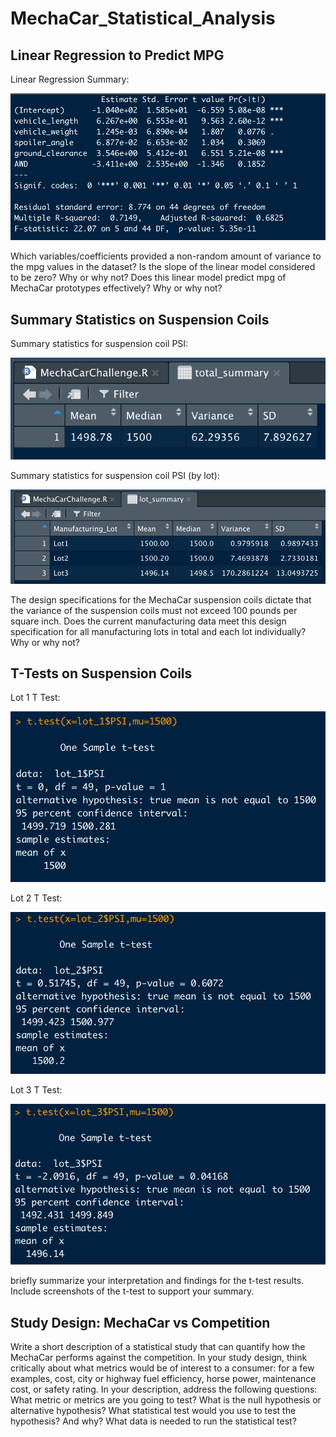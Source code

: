 # MechaCar_Statistical_Analysis

## Linear Regression to Predict MPG

Linear Regression Summary:

![](https://github.com/niklasax/MechaCar_Statistical_Analysis/blob/main/Screen%20Shot%202021-01-31%20at%207.13.19%20PM.png)

Which variables/coefficients provided a non-random amount of variance to the mpg values in the dataset?
Is the slope of the linear model considered to be zero? Why or why not?
Does this linear model predict mpg of MechaCar prototypes effectively? Why or why not?

## Summary Statistics on Suspension Coils

Summary statistics for suspension coil PSI:

![](https://github.com/niklasax/MechaCar_Statistical_Analysis/blob/main/Screen%20Shot%202021-01-31%20at%207.14.07%20PM.png)

Summary statistics for suspension coil PSI (by lot):

![](https://github.com/niklasax/MechaCar_Statistical_Analysis/blob/main/Screen%20Shot%202021-01-31%20at%207.23.38%20PM.png)

The design specifications for the MechaCar suspension coils dictate that the variance of the suspension coils must not exceed 100 pounds per square inch. Does the current manufacturing data meet this design specification for all manufacturing lots in total and each lot individually? Why or why not?

## T-Tests on Suspension Coils

Lot 1 T Test:

![](https://github.com/niklasax/MechaCar_Statistical_Analysis/blob/main/Screen%20Shot%202021-01-31%20at%207.24.58%20PM.png)

Lot 2 T Test:

![](https://github.com/niklasax/MechaCar_Statistical_Analysis/blob/main/Screen%20Shot%202021-01-31%20at%207.25.11%20PM.png)

Lot 3 T Test:

![](https://github.com/niklasax/MechaCar_Statistical_Analysis/blob/main/Screen%20Shot%202021-01-31%20at%207.25.24%20PM.png)

briefly summarize your interpretation and findings for the t-test results. Include screenshots of the t-test to support your summary.

## Study Design: MechaCar vs Competition

Write a short description of a statistical study that can quantify how the MechaCar performs against the competition. In your study design, think critically about what metrics would be of interest to a consumer: for a few examples, cost, city or highway fuel efficiency, horse power, maintenance cost, or safety rating.
In your description, address the following questions:
What metric or metrics are you going to test?
What is the null hypothesis or alternative hypothesis?
What statistical test would you use to test the hypothesis? And why?
What data is needed to run the statistical test?
